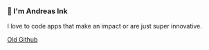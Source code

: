 ### 👋 I'm Andreas Ink

I love to code apps that make an impact or are just super innovative.

<a href="https://github.com/AndreasInk2">Old Github</a>

